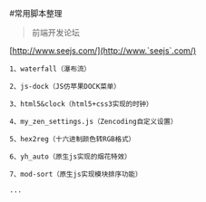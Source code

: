 #常用脚本整理
> 前端开发论坛

[http://www.seejs.com/](http://www.`seejs`.com/)
```
1、waterfall（瀑布流）
```
```
2、js-dock（JS仿苹果DOCK菜单）
```
```
3、html5&clock（html5+css3实现的时钟）
```
```
4、my_zen_settings.js（Zencoding自定义设置）
```
```
5、hex2reg（十六进制颜色转RGB格式）
```
```
6、yh_auto（原生js实现的烟花特效）
```
```
7、mod-sort（原生js实现模块排序功能）
```
```
...
```